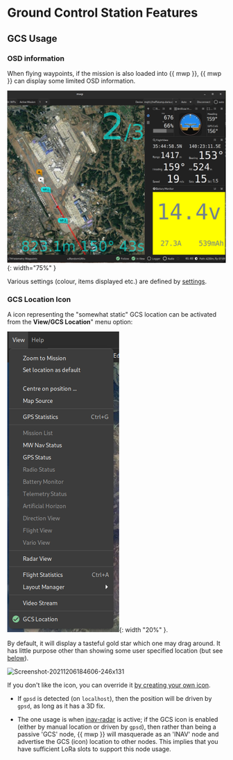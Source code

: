 # Ground Control Station Features

## GCS Usage

### OSD information

When flying waypoints, if the mission is also loaded into {{ mwp }}, {{ mwp }} can display some limited OSD information.

![mwp-osd](images/mwp-osd.png){: width="75%" }

Various settings (colour, items displayed etc.) are defined by [settings](mwp-Configuration.md#dconf-gsettings).

### GCS Location Icon

A icon representing the "somewhat static" GCS location can be activated from the **View/GCS Location**" menu option:

![mwp-gcs](images/mwp-gcs_option.png){: width "20%" }.

By default, it will display a tasteful gold star which one may drag around. It has little purpose other than showing some user specified location (but see [below](#radar)).

![Screenshot-20211206184606-246x131](https://user-images.githubusercontent.com/158229/144904439-33b82a8e-1b09-4bec-91ed-c8f04bfb7f88.png)

If you don't like the icon, you can override it [by creating your own icon](mwp-Configuration.md#settings-precedence-and-user-updates).

* If `gpsd` is detected (on `localhost`), then the position will be driven by `gpsd`, as long as it has  a 3D fix.

* <span id="radar">The one  usage is when [inav-radar](mwp-Radar-View.md) is active; if the GCS icon is enabled (either by manual location or driven by `gpsd`), then rather than being a passive 'GCS' node, {{ mwp }} will masquerade as an 'INAV' node and advertise the GCS (icon) location to other nodes. This implies that you have sufficient LoRa slots to support this node usage.
</span>
